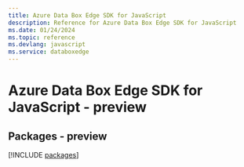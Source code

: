 ```yaml
---
title: Azure Data Box Edge SDK for JavaScript
description: Reference for Azure Data Box Edge SDK for JavaScript
ms.date: 01/24/2024
ms.topic: reference
ms.devlang: javascript
ms.service: databoxedge
---
```

# Azure Data Box Edge SDK for JavaScript - preview
## Packages - preview
[!INCLUDE [packages](data-box-edge-index.md)]